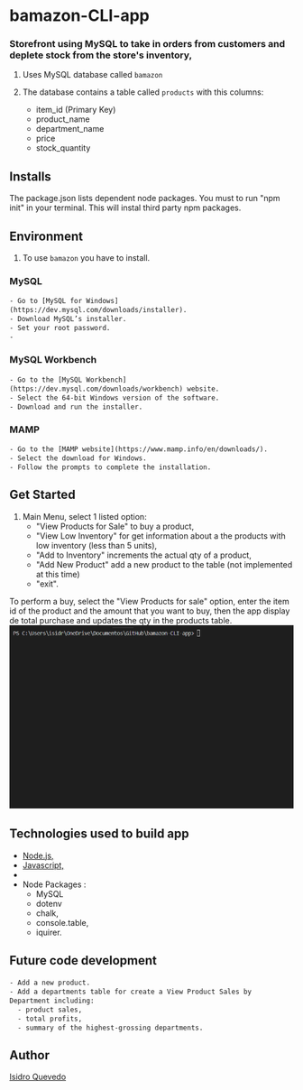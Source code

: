 # bamazon-CLI-app
### Storefront using MySQL to take in orders from customers and deplete stock from the store's inventory, 

1. Uses MySQL database called `bamazon`
   
2. The database contains a table called `products` with this columns:

    - item_id (Primary Key)
    - product_name
    - department_name
    - price
    - stock_quantity

## Installs

The package.json lists dependent node packages. You must to run "npm init" in your terminal. This will instal third party npm packages.

## Environment

1. To use `bamazon` you have to install.

### MySQL
    - Go to [MySQL for Windows](https://dev.mysql.com/downloads/installer).
    - Download MySQL’s installer.
    - Set your root password.
    - 
### MySQL Workbench
    - Go to the [MySQL Workbench](https://dev.mysql.com/downloads/workbench) website.
    - Select the 64-bit Windows version of the software.
    - Download and run the installer.

### MAMP
    - Go to the [MAMP website](https://www.mamp.info/en/downloads/).
    - Select the download for Windows.
    - Follow the prompts to complete the installation. 

## Get Started

1. Main Menu, select 1 listed option:
   - "View Products for Sale" to buy a product,
   - "View Low Inventory" for get information about a the products with low inventory (less than 5 units),
   - "Add to Inventory" increments the actual qty of a product,
   - "Add New Product" add a new product to the table (not implemented at this time)
   -  "exit".

To perform a buy, select the "View Products for sale" option, enter the item id of the product and the amount that you want to buy, then the app display de total purchase and updates the qty in the products table.
![](./gif/View_products_for_sale.gif)
   
## Technologies used to build app

   - [Node.js,](https://nodejs.org/en/)
   - [Javascript,](https://www.w3schools.com/js/default.asp)
   - 
   - Node Packages :
     - MySQL
     - dotenv
     - chalk,
     - console.table,
     - iquirer.

## Future code development

    - Add a new product.
    - Add a departments table for create a View Product Sales by Department including:
      - product sales,
      - total profits,
      - summary of the highest-grossing departments. 

## Author

[Isidro Quevedo](https://iquevedom.github.io/My_Bio/)

